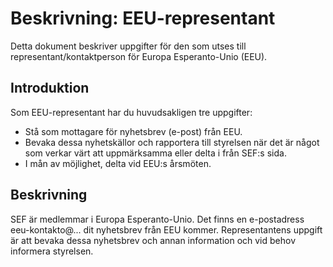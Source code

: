 # Beskrivning: EEU-representant
Detta dokument beskriver uppgifter för den som utses till representant/kontaktperson för Europa Esperanto-Unio (EEU).
## Introduktion
Som EEU-representant har du huvudsakligen tre uppgifter:
* Stå som mottagare för nyhetsbrev (e-post) från EEU.
* Bevaka dessa nyhetskällor och rapportera till styrelsen när det är något som verkar värt att uppmärksamma eller delta i från SEF:s sida.
* I mån av möjlighet, delta vid EEU:s årsmöten.
## Beskrivning
SEF är medlemmar i Europa Esperanto-Unio. Det finns en e-postadress eeu-kontakto@... dit nyhetsbrev från EEU kommer. Representantens uppgift är att bevaka dessa nyhetsbrev och annan information och vid behov informera styrelsen.
